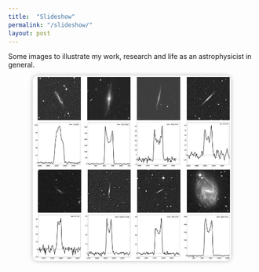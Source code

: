 ```yaml
---
title:  "Slideshow"
permalink: "/slideshow/"
layout: post
---
```


Some images to illustrate my work, research and life as an astrophysicist in general.  

<div style="text-align: center;">
  <img id="slideshow" src="/images/Nancay_HI_spectra.jpg" alt="Slideshow" style="width: 80%; max-width: 600px; border-radius: 10px; box-shadow: 0 0 10px #0004;">
</div>

<script>
  const images = [
    "/images/Nancay_HI_spectra.jpg",
    "/images/Andromeda.jpg",
    "/images/AI-for-RA-Group-photo.jpg"
  ];
  const descriptions = [
    "Optical images and corresponding HI 21 cm line profiles of galaxies I observed in 2022 with the Nançay Radio Telescope. The optical images are 5 minutes squared fields from the Digitized Sky Survey (DSS2, B band). Each HI spectrum shows the flux density (in mJy) as a function of radial velocity (in km/s).",
    "My bolometric observation of M31 taken with E.A. device and upscaled with AI.",
    "Group picture of the conference AI for Radioastronomy 2025, Göteborg, Sweeden."
  ];

  let index = 0;
  const imgElement = document.getElementById("slideshow");
  const captionElement = document.getElementById("caption");

  setInterval(() => {
    index = (index + 1) % images.length;
    imgElement.src = images[index];
  }, 10000); // 10s
</script>
